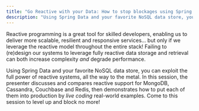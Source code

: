```yaml
---
title: "Go Reactive with your Data: How to stop blockages using Spring Data & Reactive NoSQL DBs"
description: "Using Spring Data and your favorite NoSQL data store, you can exploit the full power of reactive systems, all the way to the metal."
---
```


Reactive programming is a great tool for skilled developers, enabling us to deliver more scalable, resilient and responsive services... but only if we leverage the reactive model throughout the entire stack! Failing to (re)design our systems to leverage fully reactive data storage and retrieval can both increase complexity *and* degrade performance.

Using Spring Data and your favorite NoSQL data store, you can exploit the full power of reactive systems, all the way to the metal. In this session, the presenter discusses and compares reactive support for MongoDB, Cassandra, Couchbase and Redis, then demonstrates how to put each of them into production by *live coding* real-world examples. Come to this session to level up and block no more!
